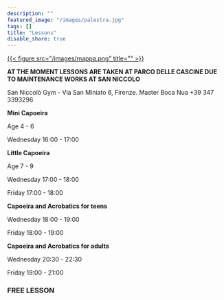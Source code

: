 ```yaml
---
description: ""
featured_image: "/images/palestra.jpg"
tags: []
title: "Lessons"
disable_share: true
---
```


[{{< figure src="/images/mappa.png" title="" >}}](https://www.openstreetmap.org/note/new?lat=43.76393&lon=11.26131#map=19/43.76383/11.26202&layers=N)

**AT THE MOMENT LESSONS ARE TAKEN AT PARCO DELLE CASCINE DUE TO MAINTENANCE WORKS AT SAN NICCOLO**

San Niccolò Gym - Via San Miniato 6, Firenze.
Master Boca Nua +39 347 3393296

**Mini Capoeira**

Age 4 - 6

Wednesday  16:00 - 17:00 

**Little Capoeira**

Age 7 - 9

Wednesday  17:00 - 18:00

Friday	         17:00 - 18:00

**Capoeira and Acrobatics for teens**

Wednesday  18:00 - 19:00

Friday	         18:00 - 19:00


**Capoeira and Acrobatics for adults**

Wednesday  20:30 - 22:30

Friday	         19:00 - 21:00

### FREE LESSON
